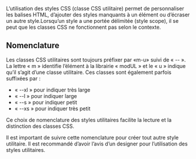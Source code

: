 L’utilisation des styles CSS (classe CSS utilitaire) permet de personnaliser les balises HTML, d’ajouter des styles manquants à un élément ou d’écraser un autre style.Lorsqu’un style a une portée délimitée (style scope), il se peut que les classes CSS ne fonctionnent pas selon le contexte.

## Nomenclature
Les classes CSS utilitaires sont toujours préfixer par «m-u» suivi de « -- ». La lettre « m » identifie l’élément à la librairie « modUL » et le « u » indique qu’il s’agit d’une classe utilitaire. Ces classes sont également parfois suffixées par&nbsp;:
* «&nbsp;--xl&nbsp;» pour indiquer très large
* «&nbsp;--l&nbsp;»  pour indiquer large
* «&nbsp;--s&nbsp;»  pour indiquer petit
* «&nbsp;--xs&nbsp;»  pour indiquer très petit

Ce choix de nomenclature des styles utilitaires facilite la lecture et la distinction des classes CSS.

Il est important de suivre cette nomenclature pour créer tout autre style utilitaire. Il est recommandé d’avoir l’avis d’un designer pour l’utilisation des styles utilitaires.